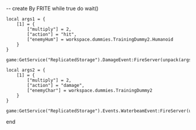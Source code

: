 -- create By FRITE
while true do
    wait()
    
    local args1 = {
        [1] = {
            ["multiply"] = 2,
            ["action"] = "hit",
            ["enemyHum"] = workspace.dummies.TrainingDummy2.Humanoid
        }
    }

    game:GetService("ReplicatedStorage").DamageEvent:FireServer(unpack(args1))

    local args2 = {
        [1] = {
            ["multiply"] = 2,
            ["action"] = "damage",
            ["enemyChar"] = workspace.dummies.TrainingDummy2
        }
    }

    game:GetService("ReplicatedStorage").Events.WaterbeamEvent:FireServer(unpack(args2))
end
